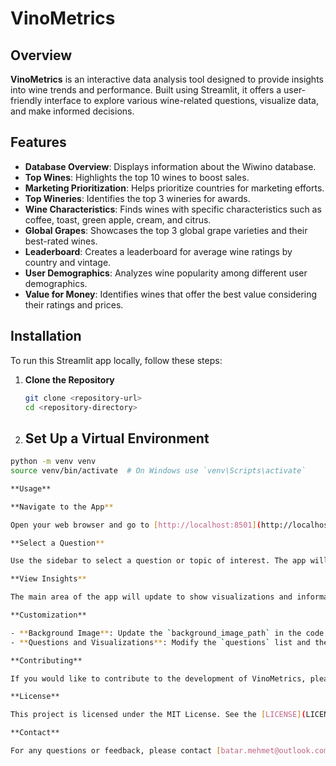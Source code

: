 # VinoMetrics

## Overview

**VinoMetrics** is an interactive data analysis tool designed to provide insights into wine trends and performance. Built using Streamlit, it offers a user-friendly interface to explore various wine-related questions, visualize data, and make informed decisions.

## Features

- **Database Overview**: Displays information about the Wiwino database.
- **Top Wines**: Highlights the top 10 wines to boost sales.
- **Marketing Prioritization**: Helps prioritize countries for marketing efforts.
- **Top Wineries**: Identifies the top 3 wineries for awards.
- **Wine Characteristics**: Finds wines with specific characteristics such as coffee, toast, green apple, cream, and citrus.
- **Global Grapes**: Showcases the top 3 global grape varieties and their best-rated wines.
- **Leaderboard**: Creates a leaderboard for average wine ratings by country and vintage.
- **User Demographics**: Analyzes wine popularity among different user demographics.
- **Value for Money**: Identifies wines that offer the best value considering their ratings and prices.

## Installation

To run this Streamlit app locally, follow these steps:

1. **Clone the Repository**

   ```bash
   git clone <repository-url>
   cd <repository-directory>

2. ## Set Up a Virtual Environment

```bash
python -m venv venv
source venv/bin/activate  # On Windows use `venv\Scripts\activate`

**Usage**

**Navigate to the App**

Open your web browser and go to [http://localhost:8501](http://localhost:8501) to view the app.

**Select a Question**

Use the sidebar to select a question or topic of interest. The app will display relevant insights and visualizations based on your selection.

**View Insights**

The main area of the app will update to show visualizations and information related to the selected question.

**Customization**

- **Background Image**: Update the `background_image_path` in the code to change the background image. The current path is set to `C:\Users\mehme\becode---\BECODE___PROJECTS\02.WIWINO_sql\wiwino_MY\STREAMLIT\png\background.jpg`. Ensure this path is correct or modify it to your own.
- **Questions and Visualizations**: Modify the `questions` list and the corresponding image paths and titles in the `if-elif` statements in the code to add or change the questions and visualizations.

**Contributing**

If you would like to contribute to the development of VinoMetrics, please fork the repository and submit a pull request with your changes. Ensure that your code adheres to the existing style and passes all tests.

**License**

This project is licensed under the MIT License. See the [LICENSE](LICENSE) file for details.

**Contact**

For any questions or feedback, please contact [batar.mehmet@outlook.com].
